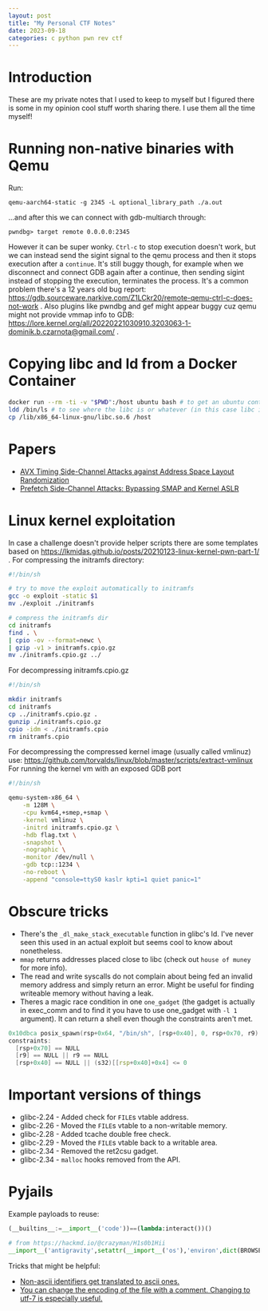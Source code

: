 ```yaml
---
layout: post
title: "My Personal CTF Notes"
date: 2023-09-18
categories: c python pwn rev ctf
---
```


# Introduction
These are my private notes that I used to keep to myself but I figured there is some in my opinion cool stuff worth sharing there. I use them all the time myself!

# Running non-native binaries with Qemu
Run:
```
qemu-aarch64-static -g 2345 -L optional_library_path ./a.out
```
...and after this we can connect with gdb-multiarch through:
```
pwndbg> target remote 0.0.0.0:2345
```
However it can be super wonky. `Ctrl-c` to stop execution doesn't work, but we can instead send the sigint signal to the qemu process and then it stops execution after a `continue`. It's still buggy though, for example when we disconnect and connect GDB again after a continue, then sending sigint instead of stopping the execution, terminates the process. It's a common problem there's a 12 years old bug report: https://gdb.sourceware.narkive.com/Z1LCkr20/remote-qemu-ctrl-c-does-not-work .
Also plugins like pwndbg and gef might appear buggy cuz qemu might not provide vmmap info to GDB: https://lore.kernel.org/all/20220221030910.3203063-1-dominik.b.czarnota@gmail.com/ .

# Copying libc and ld from a Docker Container
```bash
docker run --rm -ti -v "$PWD":/host ubuntu bash # to get an ubuntu container with a mounted path to copy things out
ldd /bin/ls # to see where the libc is or whatever (in this case libc is in /lib/x86_64-linux-gnu)
cp /lib/x86_64-linux-gnu/libc.so.6 /host
```

# Papers
- [AVX Timing Side-Channel Attacks against Address Space Layout Randomization](https://arxiv.org/pdf/2304.07940.pdf)
- [Prefetch Side-Channel Attacks: Bypassing SMAP and Kernel ASLR](https://gruss.cc/files/prefetch.pdf)


# Linux kernel exploitation
In case a challenge doesn't provide helper scripts there are some templates based on https://lkmidas.github.io/posts/20210123-linux-kernel-pwn-part-1/ .
For compressing the initramfs directory:
```bash
#!/bin/sh

# try to move the exploit automatically to initramfs
gcc -o exploit -static $1
mv ./exploit ./initramfs

# compress the initramfs dir
cd initramfs
find . \
| cpio -ov --format=newc \
| gzip -v1 > initramfs.cpio.gz
mv ./initramfs.cpio.gz ../
```

For decompressing initramfs.cpio.gz
```bash
#!/bin/sh

mkdir initramfs
cd initramfs
cp ../initramfs.cpio.gz .
gunzip ./initramfs.cpio.gz
cpio -idm < ./initramfs.cpio
rm initramfs.cpio
```

For decompressing the compressed kernel image (usually called vmlinuz) use: https://github.com/torvalds/linux/blob/master/scripts/extract-vmlinux
For running the kernel vm with an exposed GDB port
```bash
#!/bin/sh

qemu-system-x86_64 \
    -m 128M \
    -cpu kvm64,+smep,+smap \
    -kernel vmlinuz \
    -initrd initramfs.cpio.gz \
    -hdb flag.txt \
    -snapshot \
    -nographic \
    -monitor /dev/null \
    -gdb tcp::1234 \
    -no-reboot \
    -append "console=ttyS0 kaslr kpti=1 quiet panic=1"
```

# Obscure tricks
- There's the `_dl_make_stack_executable` function in glibc's ld. I've never seen this used in an actual exploit but seems cool to know about nonetheless.
- `mmap` returns addresses placed close to libc (check out `house of muney` for more info).
- The read and write syscalls do not complain about being fed an invalid memory address and simply return an error. Might be useful for finding writeable memory without having a leak.
- Theres a magic race condition in one `one_gadget` (the gadget is actually in exec_comm and to find it you have to use one_gadget with `-l 1` argument). It can return a shell even though the constraints aren't met.
```c
0x10dbca posix_spawn(rsp+0x64, "/bin/sh", [rsp+0x40], 0, rsp+0x70, r9)
constraints:
  [rsp+0x70] == NULL
  [r9] == NULL || r9 == NULL
  [rsp+0x40] == NULL || (s32)[[rsp+0x40]+0x4] <= 0
 ```

# Important versions of things
- glibc-2.24 - Added check for `FILE`s vtable address.
- glibc-2.26 - Moved the `FILE`s vtable to a non-writable memory.
- glibc-2.28 - Added tcache double free check.
- glibc-2.29 - Moved the `FILE`s vtable back to a writable area.
- glibc-2.34 - Removed the ret2csu gadget.
- glibc-2.34 - `malloc` hooks removed from the API.

# Pyjails
Example payloads to reuse:
```python
(__builtins__:=__import__('code'))==(lambda:interact())()

# from https://hackmd.io/@crazyman/H1s0b1Hii
__import__('antigravity',setattr(__import__('os'),'environ',dict(BROWSER='/bin/sh -c "/readflag giveflag" #%s')))
```
Tricks that might be helpful:
- [Non-ascii identifiers get translated to ascii
  ones.](https://peps.python.org/pep-3131/)
- [You can change the encoding of the file with a comment. Changing to
  utf-7 is especially useful.](https://peps.python.org/pep-0263/)
